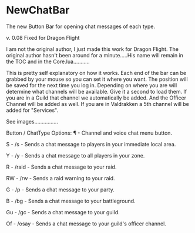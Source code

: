 # NewChatBar
The new Button Bar for opening chat messages of each type.


v. 0.08 Fixed for Dragon Flight



I am not the original author, I just made this work for Dragon Flight. The original author hasn't been around for a minute.....His name will remain in the TOC and in the Core.lua...........



This is pretty self explanatory on how it works. Each end of the bar can be grabbed by your mouse so you can set it where you want. The position will be saved for the next time you log in. Depending on where you are will determine what channels will be available. Give it a second to load them. If you are in a Guild that channel we automatically be added. And the Officer Channel will be added as well. If you are in Valdrakken a 5th channel will be added for "Services".


See images................





Button / ChatType Options:
¶ - Channel and voice chat menu button.

S - /s - Sends a chat message to players in your immediate local area.

Y - /y - Sends a chat message to all players in your zone. 

R - /raid - Sends a chat message to your raid.

RW - /rw - Sends a raid warning to your raid.

G - /p - Sends a chat message to your party. 

B - /bg - Sends a chat message to your battleground. 

Gu - /gc - Sends a chat message to your guild. 

Of - /osay - Sends a chat message to your guild's officer channel. 
